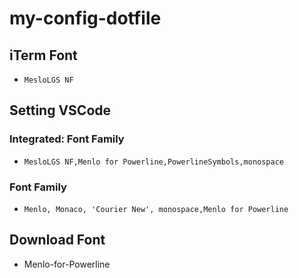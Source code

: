 # my-config-dotfile

## iTerm Font
  - `MesloLGS NF`
  
## Setting VSCode

  ### Integrated: Font Family
  - `MesloLGS NF,Menlo for Powerline,PowerlineSymbols,monospace`

  ### Font Family
  - `Menlo, Monaco, 'Courier New', monospace,Menlo for Powerline`
  
## Download Font
  - Menlo-for-Powerline
